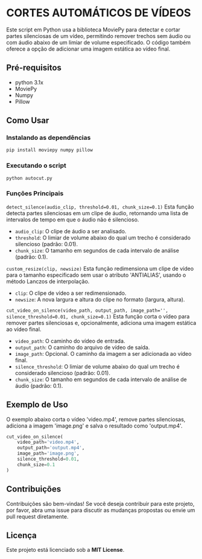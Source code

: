 # CORTES AUTOMÁTICOS DE VÍDEOS

Este script em Python usa a biblioteca MoviePy para detectar e cortar partes silenciosas de um vídeo, permitindo remover trechos sem áudio ou com áudio abaixo de um limiar de volume especificado. O código também oferece a opção de adicionar uma imagem estática ao vídeo final.

## Pré-requisitos
- python 3.1x
- MoviePy
- Numpy
- Pillow

## Como Usar

### Instalando as dependências
```bash
pip install moviepy numpy pillow
```

### Executando o script
```bash
python autocut.py
```

### Funções Principais
`detect_silence(audio_clip, threshold=0.01, chunk_size=0.1)`
Esta função detecta partes silenciosas em um clipe de áudio, retornando uma lista de intervalos de tempo em que o áudio não é silencioso.

- `audio_clip`: O clipe de áudio a ser analisado.
- `threshold`: O limiar de volume abaixo do qual um trecho é considerado silencioso (padrão: 0.01).
- `chunk_size`: O tamanho em segundos de cada intervalo de análise (padrão: 0.1).

`custom_resize(clip, newsize)`
Esta função redimensiona um clipe de vídeo para o tamanho especificado sem usar o atributo 'ANTIALIAS', usando o método Lanczos de interpolação.

- `clip`: O clipe de vídeo a ser redimensionado.
- `newsize`: A nova largura e altura do clipe no formato (largura, altura).

`cut_video_on_silence(video_path, output_path, image_path='', silence_threshold=0.01, chunk_size=0.1)`
Esta função corta o vídeo para remover partes silenciosas e, opcionalmente, adiciona uma imagem estática ao vídeo final.

- `video_path`: O caminho do vídeo de entrada.
- `output_path`: O caminho do arquivo de vídeo de saída.
- `image_path`: Opcional. O caminho da imagem a ser adicionada ao vídeo final.
- `silence_threshold`: O limiar de volume abaixo do qual um trecho é considerado silencioso (padrão: 0.01).
- `chunk_size`: O tamanho em segundos de cada intervalo de análise de áudio (padrão: 0.1).

## Exemplo de Uso
O exemplo abaixo corta o vídeo 'video.mp4', remove partes silenciosas, adiciona a imagem 'image.png' e salva o resultado como 'output.mp4'.

```python
cut_video_on_silence(
    video_path='video.mp4',
    output_path='output.mp4',
    image_path='image.png',
    silence_threshold=0.01,
    chunk_size=0.1
)
```

## Contribuições
Contribuições são bem-vindas! Se você deseja contribuir para este projeto, por favor, abra uma issue para discutir as mudanças propostas ou envie um pull request diretamente.

## Licença
Este projeto está licenciado sob a **MIT License**.
